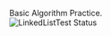 Basic Algorithm Practice.  
![LinkedListTest Status](https://img.shields.io/badge/dynamic/json?label=LinkedListTest&query=[0].passed&suffix=%2F[0].total%20%28[0].failures%20%3E%200%20%3F%20%22Failing%22%20%3A%20%22Passing%22%29&url=https%3A%2F%2Fraw.githubusercontent.com/LearningRiven/AlgorithmPractice/main/test-summary.json&style=flat&color=[0].failures%20%3E%200%20%3F%20red%20%3A%20green)
